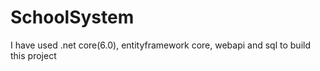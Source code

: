 # SchoolSystem
I have used .net core(6.0), entityframework core, webapi and sql to build this project

